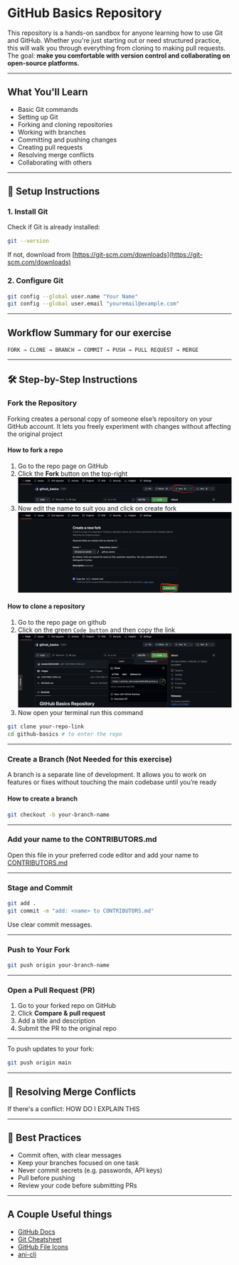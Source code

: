 # GitHub Basics Repository

This repository is a hands-on sandbox for anyone learning how to use Git and GitHub. Whether you're just starting out or need structured practice, this will walk you through everything from cloning to making pull requests. The goal: **make you comfortable with version control and collaborating on open-source platforms.**

---

## What You'll Learn

- Basic Git commands
- Setting up Git
- Forking and cloning repositories
- Working with branches
- Committing and pushing changes
- Creating pull requests
- Resolving merge conflicts
- Collaborating with others

---

## 🔧 Setup Instructions

### 1. Install Git

Check if Git is already installed:

```bash
git --version
```

If not, download from [https://git-scm.com/downloads](https://git-scm.com/downloads)

### 2. Configure Git

```bash
git config --global user.name "Your Name"
git config --global user.email "youremail@example.com"
```

---

## Workflow Summary for our exercise

```
FORK → CLONE → BRANCH → COMMIT → PUSH → PULL REQUEST → MERGE
```

---

## 🛠️ Step-by-Step Instructions

### Fork the Repository

Forking creates a personal copy of someone else’s repository on your GitHub account. It lets you freely experiment with changes without affecting the original project

#### How to fork a repo

1. Go to the repo page on GitHub
2. Click the **Fork** button on the top-right
![Fork](./images/fork.png)
3. Now edit the name to suit you and click on create fork
![Create Fork](./images/create_fork.png)

#### How to clone a repository

1. Go to the repo page on github
2. Click on the green `Code button` and then copy the link
![Code](./images/code.png)
3. Now open your terminal run this command

```bash
git clone your-repo-link
cd github-basics # to enter the repo
```

---

### Create a Branch (Not Needed for this exercise)

A branch is a separate line of development. It allows you to work on features or fixes without touching the main codebase until you’re ready

#### How to create a branch

```bash
git checkout -b your-branch-name
```

---

### Add your name to the CONTRIBUTORS.md

Open this file in your preferred code editor and add your name to [CONTRIBUTORS.md](./CONTRIBUTORS.md)

---

### Stage and Commit

```bash
git add .
git commit -m "add: <name> to CONTRIBUTORS.md"
```

Use clear commit messages.

---

### Push to Your Fork

```bash
git push origin your-branch-name
```

---

### Open a Pull Request (PR)

1. Go to your forked repo on GitHub
2. Click **Compare & pull request**
3. Add a title and description
4. Submit the PR to the original repo

---

To push updates to your fork:

```bash
git push origin main
```

---

## 🔀 Resolving Merge Conflicts

If there's a conflict:
HOW DO I EXPLAIN THIS

---

## 🧹 Best Practices

- Commit often, with clear messages
- Keep your branches focused on one task
- Never commit secrets (e.g. passwords, API keys)
- Pull before pushing
- Review your code before submitting PRs

---

## A Couple Useful things

- [GitHub Docs](https://docs.github.com/en/get-started/start-your-journey/hello-world)
- [Git Cheatsheet](https://education.github.com/git-cheat-sheet-education.pdf)
- [GitHub File Icons](https://chromewebstore.google.com/detail/file-icons-for-github-and/ficfmibkjjnpogdcfhfokmihanoldbfe)
- [ani-cli](https://github.com/pystardust/ani-cli)
